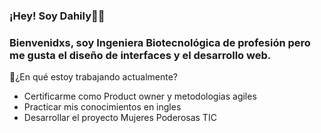 ### ¡Hey! Soy Dahily👩‍💻
### Bienvenidxs, soy Ingeniera Biotecnológica de profesión pero me gusta el diseño de interfaces y el desarrollo web.
💖¿En qué estoy trabajando actualmente?
<ul>
<li>Certificarme como Product owner y metodologias agiles</li>
<li>Practicar mis conocimientos en ingles</li>
<li>Desarrollar el proyecto Mujeres Poderosas TIC </li>
  </ul>


<!--
**dahilykm/dahilykm** is a ✨ _special_ ✨ repository because its `README.md` (this file) appears on your GitHub profile.




- 🌱 I’m currently learning ...
- 👯 I’m looking to collaborate on ...
- 🤔 I’m looking for help with ...
- 💬 Ask me about ...
- 📫 How to reach me: ...
- 😄 Pronouns: ...
- ⚡ Fun fact: ...
-->
